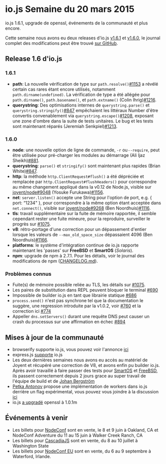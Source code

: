 # io.js Semaine du 20 mars 2015

io.js 1.6.1, upgrade de openssl, événements de la communauté et plus encore.

Cette semaine nous avons eu deux releases d'io.js [v1.6.1](https://iojs.org/dist/v1.6.1/) et [v1.6.0](https://iojs.org/dist/v1.6.0/), le journal complet des modifications peut être trouvé [sur GitHub](https://github.com/iojs/io.js/blob/v1.x/CHANGELOG.md).

## Release 1.6 d'io.js

### 1.6.1

*   **path**: La nouvelle vérification de type sur `path.resolve()`[#1153](https://github.com/iojs/io.js/pull/1153) a révélé certain cas rares étant encore utilisés, notamment `path.dirname(undefined)`. La vérification de type a été allégée pour `path.dirname()`, `path.basename()`, et `path.extname()` (Colin Ihrig)[#1216](https://github.com/iojs/io.js/pull/1216).
*   **querystring**: Des optimisations internes de `querystring.parse()` et `querystring.stringify()`[#847](https://github.com/iojs/io.js/pull/847) empêchaient les littéraux Number d'être convertis convenablement via `querystring.escape()`[#1208](https://github.com/iojs/io.js/issues/1208), exposant une zone d'ombre dans la suite de tests unitaires. Le bug et les tests sont maintenant réparés (Jeremiah Senkpiel)[#1213](https://github.com/iojs/io.js/pull/1213).

### 1.6.0

*   **node**: une nouvelle option de ligne de commande, `-r` ou `--require`, peut être utilisée pour pré-charger les modules au démarrage (Ali Ijaz Sheikh)[#881](https://github.com/iojs/io.js/pull/881).
*   **querystring**: `parse()` et `stringify()` sont maintenant plus rapides (Brian White)[#847](https://github.com/iojs/io.js/pull/847).
*   **http**: la méthode `http.ClientRequest#flush()` a été dépréciée et remplacée par `http.ClientRequest#flushHeaders()` pour correspondre au même changement appliqué dans la v0.12 de Node.js, visible sur [joyent/node#9048](https://github.com/joyent/node/pull/9048) (Yosuke Furukawa)[#1156](https://github.com/iojs/io.js/pull/1156).
*   **net**: `server.listen()` accepte une String pour l'option de port, e.g. { port: “1234" }, pour correspondre à la même option étant acceptée dans `net.connect()`, visible sur [joyent/node#9268](https://github.com/joyent/node/pull/9268) (Ben Noordhuis)[#1116](https://github.com/iojs/io.js/pull/1116).
*   **tls**: travail supplémentaire sur la fuite de mémoire rapportée, il semble cependant rester une fuite mineure, pour la reproduire, surveiller le progrès sur [#1075](https://github.com/iojs/io.js/issues/1075).
*   **v8**: rétro-portage d'une correction pour un dépassement d'entier lorsque les valeurs de `--max_old_space_size` dépassaient 4096 (Ben Noordhuis)[#1166](https://github.com/iojs/io.js/pull/1166).
*   **platforms**: le système d'intégration continue de io.js rapporte maintenant les 'passes' sur **FreeBSD** et **SmartOS** (_Solaris_).
*   **npm**: upgrade de npm à 2.7.1. Pour les détails, voir le journal des modifications de npm ([CHANGELOG.md](https://github.com/npm/npm/blob/master/CHANGELOG.md#v271-2015-03-05)).


### Problèmes connus

*   Fuite(s) de mémoire possible reliée au TLS, les détails sur [#1075](https://github.com/iojs/io.js/issues/1075).
*   Les paires de substitution dans REPL peuvent bloquer le terminal [#690](https://github.com/iojs/io.js/issues/690)
*   Impossible de builder io.js en tant que librairie statique [#686](https://github.com/iojs/io.js/issues/686)
*   `process.send()` n'est pas synchrone tel que la documentation le suggère, une regression introduite par la v1.0.2, voir [#760](https://github.com/iojs/io.js/issues/760) et la correction ici [#774](https://github.com/iojs/io.js/issues/774)
*   Appeller `dns.setServers()` durant une requête DNS peut causer un crash du processus sur une affirmation en échec [#894](https://github.com/iojs/io.js/issues/894)

## Mises à jour de la communauté

*   browserify supporte io.js, vous pouvez voir l'annonce [ici](https://twitter.com/yosuke_furukawa/status/577150547850969088)
*   express.js [supporte](https://github.com/strongloop/express/commit/165660811aa9ba5f3733a7b033894f3d9a9c5e60) io.js
*   Les deux dernières semaines nous avons eu accès au matériel de Joyent et récupéré une correction de V8, et avons enfin pu builder io.js. Après avoir travaillé à faire passer des tests pour [SmartOS](https://github.com/iojs/build/pull/64) et [FreeBSD](https://github.com/iojs/io.js/pull/1167), ils passent correctement depuis 2 jours grace au super travail de l'équipe de build et de [Johan Bergström](https://github.com/jbergstroem)
*   [Petka Antonov](https://github.com/petkaantonov) propose une implémentation de workers dans io.js derrière un flag expérimental, vous pouvez vous joindre à la discussion [ici](https://github.com/iojs/io.js/pull/1159)
*   io.js [a upgradé](https://github.com/iojs/io.js/pull/1206) openssl à 1.0.1m


## Événements à venir

- Les billets pour [NodeConf](http://nodeconf.com/) sont en vente, le 8 et 9 juin à Oakland, CA et NodeConf Adventure du 11 au 15 juin à Walker Creek Ranch, CA
- Les billets pour [CascadiaJS](http://2015.cascadiajs.com/) sont en vente, du 8 au 10 juillet à Washington State
- Les billets pour [NodeConf EU](http://nodeconf.eu/) sont en vente, du 6 au 9 septembre à Waterford, Irlande.
